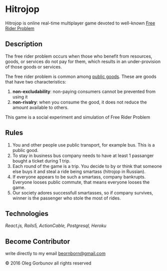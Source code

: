 # Hitrojop

Hitrojop is online real-time multiplayer game devoted to well-known [Free Rider Problem][1]

## Description

The free rider problem occurs when those who benefit from resources, goods, or services do not pay for them, which results in an under-provision of those goods or services.

The free rider problem is common among [public goods][2]. These are goods that have two characteristics: 

1. **non-excludability**: non-paying consumers cannot be prevented from using it
2. **non-rivalry**: when you consume the good, it does not reduce the amount available to others.

This game is a social experiment and simulation of Free Rider Problem

## Rules

1. You and other people use public transport, for example bus. This is a public good.
2. To stay in business bus company needs to have at least 1 passanger bought a ticket during 1 trip.
3. Each round of the game is a trip. You decide to by or think that someone else buys it and steal a ride being smartass (hitrojop in Russian).
4. If everyone appears to be such a smartass, company bankrupts. Everyone looses public commute, that means everyone looses the game.
5. Our society adores successfull smartasses, so if company survives, winner is the passenger who stole the most of rides.

## Technologies

*React.js, Rails5, ActionCable, Postgresql, Heroku*

## Become Contributor

write directly to my email beornborn@gmail.com









© 2016 Oleg Gorbunov all rights reserved

[1]: https://en.wikipedia.org/wiki/Free_rider_problem
[2]: https://en.wikipedia.org/wiki/Public_good
